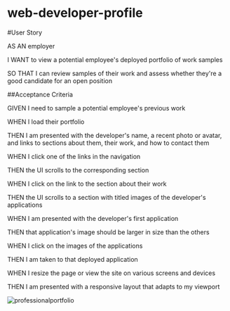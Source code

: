 # web-developer-profile

#User Story

AS AN employer

I WANT to view a potential employee's deployed portfolio of work samples

SO THAT I can review samples of their work and assess whether they're a good candidate for an open position

##Acceptance Criteria

GIVEN I need to sample a potential employee's previous work

WHEN I load their portfolio

THEN I am presented with the developer's name, a recent photo or avatar, and links to sections about them, their work, and how to contact them

WHEN I click one of the links in the navigation

THEN the UI scrolls to the corresponding section

WHEN I click on the link to the section about their work

THEN the UI scrolls to a section with titled images of the developer's applications

WHEN I am presented with the developer's first application

THEN that application's image should be larger in size than the others

WHEN I click on the images of the applications

THEN I am taken to that deployed application

WHEN I resize the page or view the site on various screens and devices

THEN I am presented with a responsive layout that adapts to my viewport

![professionalportfolio](https://user-images.githubusercontent.com/46115810/222874916-6bc67596-96b7-493d-8ccf-02d55884612e.jpeg)
